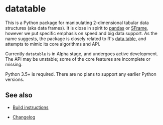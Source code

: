 <!---
  This Source Code Form is subject to the terms of the Mozilla Public
  License, v. 2.0. If a copy of the MPL was not distributed with this
  file, You can obtain one at http://mozilla.org/MPL/2.0/.
-->

# datatable

This is a Python package for manipulating 2-dimensional tabular data structures
(aka data frames). It is close in spirit to [pandas] or [SFrame], however we
put specific emphasis on speed and big data support. As the name suggests, the
package is closely related to R's [data.table], and attempts to mimic its core
algorithms and API.


Currently `datatable` is in Alpha stage, and undergoes active development. The
API may be unstable; some of the core features are incomplete or missing.


Python 3.5+ is required. There are no plans to support any earlier Python
versions.


## See also

* [Build instructions](https://github.com/h2oai/datatable/wiki/Build-instructions)
* [Changelog](https://github.com/h2oai/datatable/blob/master/CHANGELOG.md)


  [pandas]: https://github.com/pandas-dev/pandas
  [SFrame]: https://github.com/turi-code/SFrame
  [data.table]: https://github.com/Rdatatable/data.table
